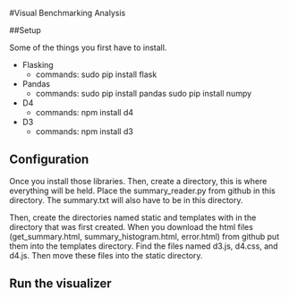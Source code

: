 #Visual Benchmarking Analysis

##Setup

Some of the things you first have to install.
- Flasking
    - commands: sudo pip install flask
- Pandas
    - commands: sudo pip install pandas
                sudo pip install numpy
- D4
    - commands: npm install d4
- D3
    - commands: npm install d3


## Configuration

Once you install those libraries. Then, create a directory, this is where everything will be held. Place the summary_reader.py from github in this directory. The summary.txt will also have to be in this directory.

Then, create the directories named static and templates with in the directory that was first created. When you download the html files (get_summary.html, summary_histogram.html, error.html) from github put them into the templates directory. Find the files named d3.js, d4.css, and d4.js. Then move these files into the static directory.

## Run the visualizer



